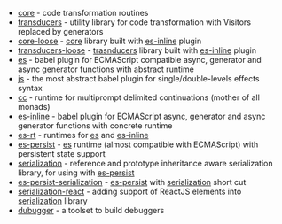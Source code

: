 
* [core](core) - code transformation routines
* [transducers](transducers) - utility library for code transformation with Visitors replaced by generators
* [core-loose](core-loose) - [core](core) library built with [es-inline](es-inline) plugin
* [transducers-loose](transducers-loose) - [trasnducers](transducers) library built with [es-inline](es-inline) plugin
* [es](es) - babel plugin for ECMAScript compatible async, generator and async generator functions with abstract runtime
* [js](js) - the most abstract babel plugin for single/double-levels effects syntax
* [cc](cc) - runtime for multiprompt delimited continuations (mother of all monads)
* [es-inline](es-inline) - babel plugin for ECMAScript async, generator and async generator functions with concrete runtime
* [es-rt](es-rt) - runtimes for [es](es) and [es-inline](es-inline)
* [es-persist](es-persist) - [es](es) runtime (almost compatible with ECMAScript) with persistent state support
* [serialization](serialization) - reference and prototype inheritance aware serialization library, for using with [es-persist](es-persist)  
* [es-persist-serialization](es-persist-serialization) - [es-persist](es-persist) with [serialization](serialization) short cut
* [serialization-react](serialization-react) - adding support of ReactJS elements into [serialization](serialization) library
* [dubugger](debugger) - a toolset to build debuggers

